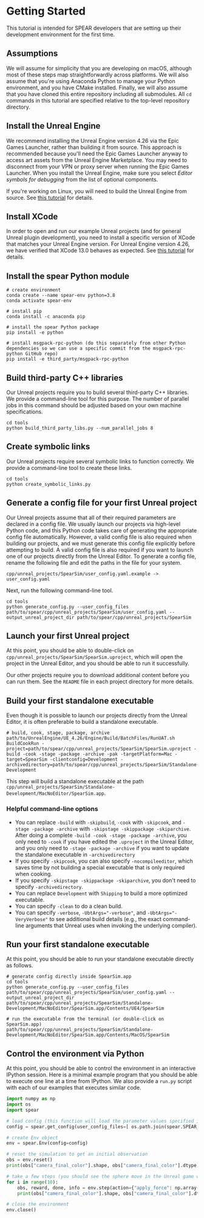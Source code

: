 # Getting Started

This tutorial is intended for SPEAR developers that are setting up their development environment for the first time.

## Assumptions 

We will assume for simplicity that you are developing on macOS, although most of these steps map straightforwardly across platforms. We will also assume that you're using Anaconda Python to manage your Python environment, and you have CMake installed. Finally, we will also assume that you have cloned this entire repository including all submodules. All `cd` commands in this tutorial are specified relative to the top-level repository directory.

## Install the Unreal Engine

We recommend installing the Unreal Engine version 4.26 via the Epic Games Launcher, rather than building it from source. This approach is recommended because you'll need the Epic Games Launcher anyway to access art assets from the Unreal Engine Marketplace. You may need to disconnect from your VPN or proxy server when running the Epic Games Launcher. When you install the Unreal Engine, make sure you select _Editor symbols for debugging_ from the list of optional components.

If you're working on Linux, you will need to build the Unreal Engine from source. See [this tutorial](https://docs.unrealengine.com/4.26/en-US/SharingAndReleasing/Linux/BeginnerLinuxDeveloper/SettingUpAnUnrealWorkflow/) for details.

## Install XCode

In order to open and run our example Unreal projects (and for general Unreal plugin development), you need to install a specific version of XCode that matches your Unreal Engine version. For Unreal Engine version 4.26, we have verified that XCode 13.0 behaves as expected. See [this tutorial](https://github.com/botman99/ue4-xcode-vscode-mac) for details.

## Install the spear Python module

```console
# create environment
conda create --name spear-env python=3.8
conda activate spear-env

# install pip
conda install -c anaconda pip

# install the spear Python package
pip install -e python

# install msgpack-rpc-python (do this separately from other Python dependencies so we can use a specific commit from the msgpack-rpc-python GitHub repo)
pip install -e third_party/msgpack-rpc-python
```

## Build third-party C++ libraries

Our Unreal projects require you to build several third-party C++ libraries. We provide a command-line tool for this purpose. The number of parallel jobs in this command should be adjusted based on your own machine specifications.

```console
cd tools
python build_third_party_libs.py --num_parallel_jobs 8
```

## Create symbolic links

Our Unreal projects require several symbolic links to function correctly. We provide a command-line tool to create these links.

```console
cd tools
python create_symbolic_links.py
```

## Generate a config file for your first Unreal project

Our Unreal projects assume that all of their required parameters are declared in a config file. We usually launch our projects via high-level Python code, and this Python code takes care of generating the appropriate config file automatically. However, a valid config file is also required when building our projects, and we must generate this config file explicitly before attempting to build. A valid config file is also required if you want to launch one of our projects directly from the Unreal Editor. To generate a config file, rename the following file and edit the paths in the file for your system.

```
cpp/unreal_projects/SpearSim/user_config.yaml.example -> user_config.yaml
```

Next, run the following command-line tool.

```console
cd tools
python generate_config.py --user_config_files path/to/spear/cpp/unreal_projects/SpearSim/user_config.yaml --output_unreal_project_dir path/to/spear/cpp/unreal_projects/SpearSim
```

## Launch your first Unreal project

At this point, you should be able to double-click on `cpp/unreal_projects/SpearSim/SpearSim.uproject`, which will open the project in the Unreal Editor, and you should be able to run it successfully.

Our other projects require you to download additional content before you can run them. See the `README` file in each project directory for more details.

## Build your first standalone executable

Even though it is possible to launch our projects directly from the Unreal Editor, it is often preferable to build a standalone executable.

```console
# build, cook, stage, package, archive
path/to/UnrealEngine/UE_4.26/Engine/Build/BatchFiles/RunUAT.sh BuildCookRun -project=path/to/spear/cpp/unreal_projects/SpearSim/SpearSim.uproject -build -cook -stage -package -archive -pak -targetPlatform=Mac -target=SpearSim -clientconfig=Development -archivedirectory=path/to/spear/cpp/unreal_projects/SpearSim/Standalone-Development
```

This step will build a standalone executable at the path `cpp/unreal_projects/SpearSim/Standalone-Development/MacNoEditor/SpearSim.app`. 

### Helpful command-line options

- You can replace `-build` with `-skipbuild`, `-cook` with `-skipcook`, and `-stage -package -archive` with `-skipstage -skippackage -skiparchive`. After doing a complete `-build -cook -stage -package -archive`, you only need to `-cook` if you have edited the `.uproject` in the Unreal Editor, and you only need to `-stage -package -archive` if you want to update the standalone executable in `-archivedirectory`
- If you specify `-skipcook`, you can also specify `-nocompileeditor`, which saves time by not building a special executable that is only required when cooking.
- If you specify `-skipstage -skippackage -skiparchive`, you don't need to specify `-archivedirectory`.
- You can replace `Development` with `Shipping` to build a more optimized executable.
- You can specify `-clean` to do a clean build.
- You can specify `-verbose`, `-UbtArgs="-verbose"`, and `-UbtArgs="-VeryVerbose"` to see additional build details (e.g., the exact command-line arguments that Unreal uses when invoking the underlying compiler).

## Run your first standalone executable

At this point, you should be able to run your standalone executable directly as follows.

```console
# generate config directly inside SpearSim.app
cd tools
python generate_config.py --user_config_files path/to/spear/cpp/unreal_projects/SpearSim/user_config.yaml --output_unreal_project_dir path/to/spear/cpp/unreal_projects/SpearSim/Standalone-Development/MacNoEditor/SpearSim.app/Contents/UE4/SpearSim

# run the executable from the terminal (or double-click on SpearSim.app)
path/to/spear/cpp/unreal_projects/SpearSim/Standalone-Development/MacNoEditor/SpearSim.app/Contents/MacOS/SpearSim
```

## Control the environment via Python

At this point, you should be able to control the environment in an interactive IPython session. Here is a minimal example program that you should be able to execute one line at a time from IPython. We also provide a `run.py` script with each of our examples that executes similar code.

```python
import numpy as np
import os
import spear

# load config (this function will load the parameter values specified in user_config.yaml, as well as sensible defaults for all other parameters)
config = spear.get_config(user_config_files=[ os.path.join(spear.SPEAR_ROOT_DIR, "..", "..", "unreal_projects", "SpearSim", "user_config.yaml") ])

# create Env object
env = spear.Env(config=config)

# reset the simulation to get an initial observation
obs = env.reset()
print(obs["camera_final_color"].shape, obs["camera_final_color"].dtype)

# take a few steps (you should see the sphere move in the Unreal game window)
for i in range(10):
    obs, reward, done, info = env.step(action={"apply_force": np.array([1, 1], dtype=np.float32)})
    print(obs["camera_final_color"].shape, obs["camera_final_color"].dtype, reward, done, info)

# close the environment
env.close()
```
